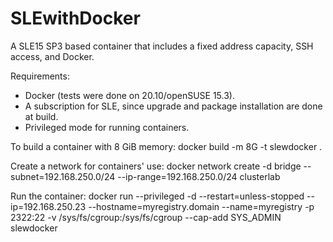 # SLEwithDocker
A SLE15 SP3 based container that includes a fixed address capacity, SSH access, and Docker.

Requirements:
- Docker (tests were done on 20.10/openSUSE 15.3).
- A subscription for SLE, since upgrade and package installation are done at build.
- Privileged mode for running containers.

To build a container with 8 GiB memory:
  docker build -m 8G -t slewdocker .

Create a network for containers' use:
docker network create -d bridge --subnet=192.168.250.0/24 --ip-range=192.168.250.0/24 clusterlab

Run the container:
docker run --privileged -d --restart=unless-stopped --ip=192.168.250.23 --hostname=myregistry.domain --name=myregistry -p 2322:22 -v /sys/fs/cgroup:/sys/fs/cgroup --cap-add SYS_ADMIN slewdocker
